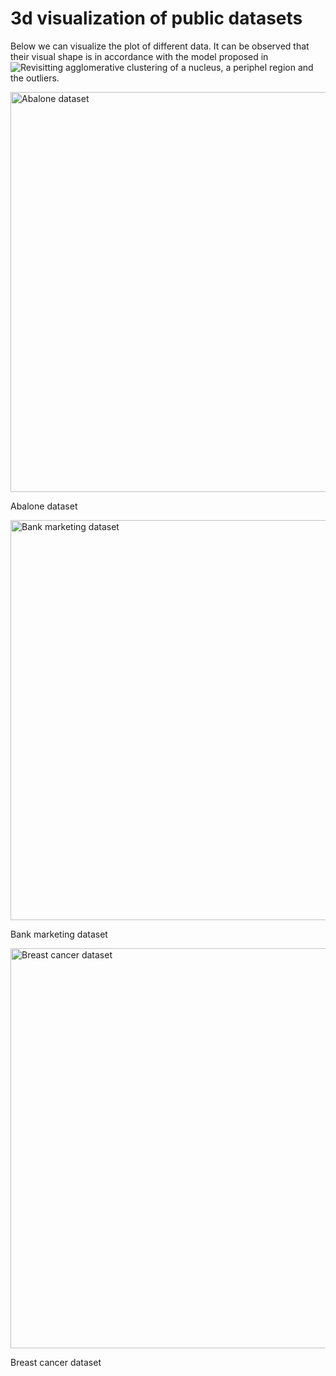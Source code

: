 # 3d visualization of public datasets

Below we can visualize the plot of different data. It can be observed that their visual shape is in accordance with the model proposed in ![Revisitting agglomerative clustering](ihttps://arxiv.org/abs/2005.07995) of a nucleus, a periphel region and the outliers.


<a href="https://archive.ics.uci.edu/ml/datasets/abalone">
<img src="https://github.com/ericktokuda/hieclust/raw/master/animations/abalone_055.gif" title="Abalone dataset" width="640">
</a>

Abalone dataset

<a href="https://archive.ics.uci.edu/ml/datasets/Bank+Marketing">
<img src="https://github.com/ericktokuda/hieclust/raw/master/animations/bank_marketing_430.gif" title="Bank marketing dataset" width="640">
</a>

Bank marketing dataset

<a href="https://archive.ics.uci.edu/ml/datasets/Breast+Cancer+Wisconsin+(Diagnostic)">
<img src="https://github.com/ericktokuda/hieclust/raw/master/animations/cancer_555.gif" title="Breast cancer dataset" width="640">
</a>

Breast cancer dataset

